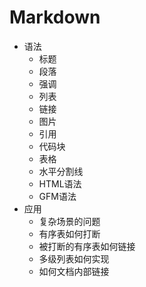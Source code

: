 # Markdown 
 - 语法
    - 标题
    - 段落
    - 强调
    - 列表
    - 链接
    - 图片
    - 引用
    - 代码块
    - 表格
    - 水平分割线
    - HTML语法
    - GFM语法
 - 应用
    - 复杂场景的问题
    - 有序表如何打断
    - 被打断的有序表如何链接
    - 多级列表如何实现
    - 如何文档内部链接
